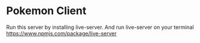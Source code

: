 # Pokemon Client

Run this server by installing live-server. And run live-server on your terminal
https://www.npmjs.com/package/live-server